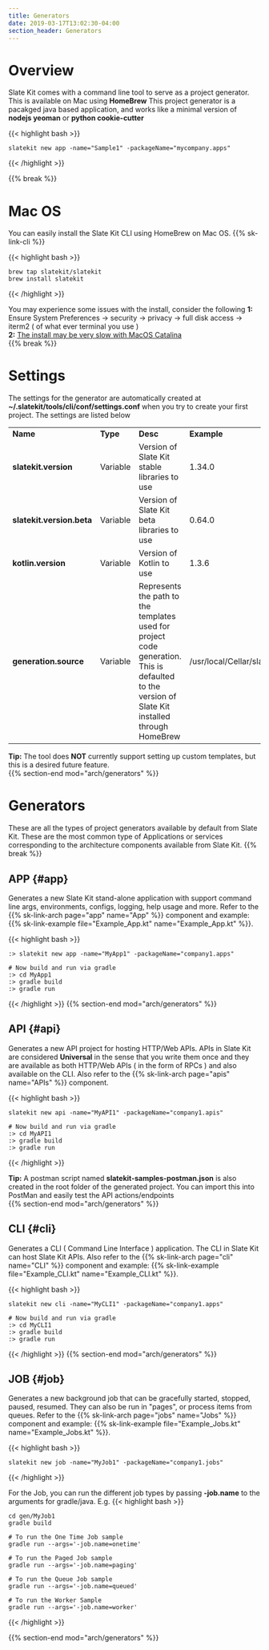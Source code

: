 ```yaml
---
title: Generators
date: 2019-03-17T13:02:30-04:00
section_header: Generators
---
```



# Overview
Slate Kit comes with a command line tool to serve as a project generator.
This is available on Mac using <strong>HomeBrew</strong>
This project generator is a pacakged java based application, and works like a minimal version of **nodejs yeoman** or **python cookie-cutter**

{{< highlight bash >}}
    
    slatekit new app -name="Sample1" -packageName="mycompany.apps"
    
{{< /highlight >}}

{{% break %}}



# Mac OS
You can easily install the Slate Kit CLI using HomeBrew on Mac OS.
{{% sk-link-cli %}}

{{< highlight bash >}}
     
    brew tap slatekit/slatekit
    brew install slatekit
    
{{< /highlight >}}
<div class="alert alert-danger" role="alert">
    You may experience some issues with the install, consider the following
    <strong>1:</strong> Ensure System Preferences -> security -> privacy -> full disk access -> iterm2 ( of what ever terminal you use )<br/>
    <strong>2:</strong> <a href="https://discourse.brew.sh/t/brew-install-very-slow-pauses-for-long-period-while-executing-usr-bin-sandbox-exec-in-post-install/7423">The install may be very slow with MacOS Catalina</a>
</div>
{{% break %}}


# Settings
The settings for the generator are automatically created at <strong>~/.slatekit/tools/cli/conf/settings.conf</strong> when you try to create your first project.
The settings are listed below
<table class="table table-bordered table-striped">
    <tr>
        <td><strong>Name</strong></td>
        <td><strong>Type</strong></td>
        <td><strong>Desc</strong></td>
        <td><strong>Example</strong></td>
    </tr>
    <tr>
        <td><strong>slatekit.version</strong></td>
        <td>Variable</td>
        <td>Version of Slate Kit stable libraries to use</td>
        <td>1.34.0 </td>
    </tr>
    <tr>
        <td><strong>slatekit.version.beta</strong></td>
        <td>Variable</td>
        <td>Version of Slate Kit beta libraries to use</td>
        <td>0.64.0 </td>
    </tr>
    <tr>
        <td><strong>kotlin.version</strong></td>
        <td>Variable</td>
        <td>Version of Kotlin to use</td>
        <td>1.3.6</td>
    </tr>
    <tr>
        <td><strong>generation.source</strong></td>
        <td>Variable</td>
        <td>Represents the path to the templates used for project code generation. This is defaulted to the version of Slate Kit installed through HomeBrew</td>
        <td>/usr/local/Cellar/slatekit/1.34.0/templates</td>
    </tr>
</table>
<div class="alert alert-warning" role="alert">
    <strong>Tip:</strong> The tool does <strong>NOT</strong> currently support setting up custom templates, but this is a desired future feature.
</div>
{{% section-end mod="arch/generators" %}}

# Generators
These are all the types of project generators available by default from Slate Kit. These are the most common type of Applications or services corresponding to the architecture components available from Slate Kit.
{{% break %}}

## APP {#app}
Generates a new Slate Kit stand-alone application with support command line args, environments, configs, logging, help usage and more. Refer to the {{% sk-link-arch page="app" name="App" %}} component and example: {{% sk-link-example file="Example_App.kt" name="Example_App.kt" %}}.

{{< highlight bash >}}
     
    :> slatekit new app -name="MyApp1" -packageName="company1.apps"
    
    # Now build and run via gradle
    :> cd MyApp1
    :> gradle build
    :> gradle run
    
{{< /highlight >}}
{{% section-end mod="arch/generators" %}}


## API {#api}
Generates a new API project for hosting HTTP/Web APIs. APIs in Slate Kit are considered **Universal** in the sense that you write them once and they are available as both HTTP/Web APIs ( in the form of RPCs ) and also available on the CLI.
Also refer to the {{% sk-link-arch page="apis" name="APIs" %}} component.

{{< highlight bash >}}
      
    slatekit new api -name="MyAPI1" -packageName="company1.apis"
    
    # Now build and run via gradle
    :> cd MyAPI1
    :> gradle build
    :> gradle run
    
{{< /highlight >}}

<div class="alert alert-warning" role="alert">
    <strong>Tip:</strong> A postman script named <strong>slatekit-samples-postman.json</strong> is also created in the root folder of the generated project. You can import this into PostMan and easily test the API actions/endpoints
</div>
{{% section-end mod="arch/generators" %}}


## CLI {#cli}
Generates a CLI ( Command Line Interface ) application. The CLI in Slate Kit can host Slate Kit APIs.
Also refer to the {{% sk-link-arch page="cli" name="CLI" %}} component and example: {{% sk-link-example file="Example_CLI.kt" name="Example_CLI.kt" %}}.

{{< highlight bash >}}
      
    slatekit new cli -name="MyCLI1" -packageName="company1.apps"
    
    # Now build and run via gradle
    :> cd MyCLI1
    :> gradle build
    :> gradle run
    
{{< /highlight >}}
{{% section-end mod="arch/generators" %}}


## JOB {#job}
Generates a new background job that can be gracefully started, stopped, paused, resumed. They can also be run in "pages", or process items from queues.
Refer to the {{% sk-link-arch page="jobs" name="Jobs" %}} component and example: {{% sk-link-example file="Example_Jobs.kt" name="Example_Jobs.kt" %}}.

{{< highlight bash >}}
     
    slatekit new job -name="MyJob1" -packageName="company1.jobs"
    
{{< /highlight >}}

For the Job, you can run the different job types by passing **-job.name** to the arguments for gradle/java. E.g. 
{{< highlight bash >}}
    
    cd gen/MyJob1
    gradle build

    # To run the One Time Job sample
    gradle run --args='-job.name=onetime'

    # To run the Paged Job sample
    gradle run --args='-job.name=paging'

    # To run the Queue Job sample
    gradle run --args='-job.name=queued'

    # To run the Worker Sample
    gradle run --args='-job.name=worker'
    
{{< /highlight >}}

{{% section-end mod="arch/generators" %}}




